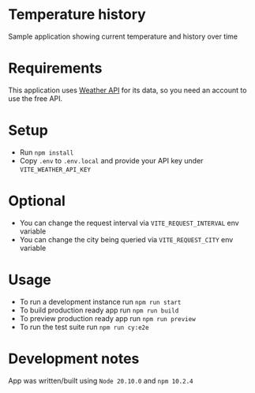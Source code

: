 # Temperature history
Sample application showing current temperature and history over time

# Requirements
This application uses [Weather API](https://www.weatherapi.com/) for its data, so you need an account to use the free API.

# Setup

- Run `npm install`
- Copy `.env` to `.env.local` and provide your API key under `VITE_WEATHER_API_KEY`

# Optional

- You can change the request interval via `VITE_REQUEST_INTERVAL` env variable
- You can change the city being queried via `VITE_REQUEST_CITY` env variable

# Usage

- To run a development instance run `npm run start`
- To build production ready app run `npm run build`
- To preview production ready app run `npm run preview`
- To run the test suite run `npm run cy:e2e`

# Development notes
App was written/built using `Node 20.10.0` and `npm 10.2.4`
